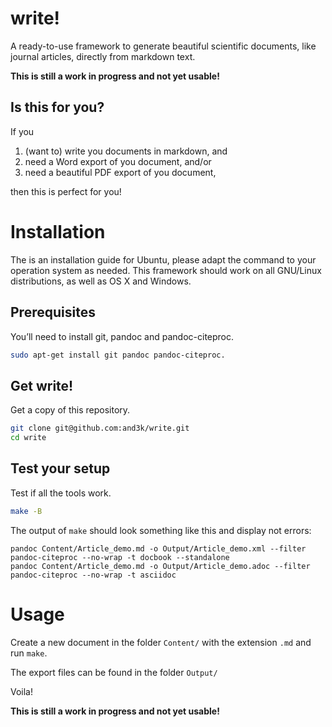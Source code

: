 # write!

A ready-to-use framework to generate beautiful scientific documents, like journal articles, directly from markdown text.

**This is still a work in progress and not yet usable!**


## Is this for you?

If you

1. (want to) write you documents in markdown, and
2. need a Word export of you document, and/or
3. need a beautiful PDF export of you document,

then this is perfect for you!



# Installation

The is an installation guide for Ubuntu, please adapt the command to your operation system as needed. This framework should work on all GNU/Linux distributions, as well as OS X and Windows.


## Prerequisites

You’ll need to install git, pandoc and pandoc-citeproc.

```sh
sudo apt-get install git pandoc pandoc-citeproc.
```


## Get write!

Get a copy of this repository.

```sh
git clone git@github.com:and3k/write.git
cd write
```


## Test your setup

Test if all the tools work.

```sh
make -B
```

The output of `make` should look something like this and display not errors:

```
pandoc Content/Article_demo.md -o Output/Article_demo.xml --filter pandoc-citeproc --no-wrap -t docbook --standalone
pandoc Content/Article_demo.md -o Output/Article_demo.adoc --filter pandoc-citeproc --no-wrap -t asciidoc

```



# Usage

Create a new document in the folder `Content/` with the extension `.md` and run `make`.

The export files can be found in the folder `Output/`

Voila!

**This is still a work in progress and not yet usable!**
